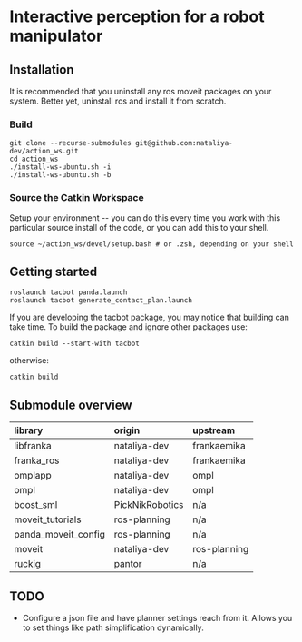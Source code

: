 # Interactive perception for a robot manipulator

## Installation

It is recommended that you uninstall any ros moveit packages on your system. Better yet, uninstall ros and install it from scratch.

### Build

```
git clone --recurse-submodules git@github.com:nataliya-dev/action_ws.git
cd action_ws
./install-ws-ubuntu.sh -i
./install-ws-ubuntu.sh -b
```

### Source the Catkin Workspace

Setup your environment -- you can do this every time you work with this particular source install of the code, or you can add this to your shell.

```
source ~/action_ws/devel/setup.bash # or .zsh, depending on your shell
```

## Getting started

```
roslaunch tacbot panda.launch
roslaunch tacbot generate_contact_plan.launch
```

If you are developing the tacbot package, you may notice that building can take time. To build the package and ignore other packages use:

```
catkin build --start-with tacbot
```

otherwise:

```
catkin build
```

## Submodule overview

| library             | origin          | upstream     |
| :------------------ | :-------------- | :----------- |
| libfranka           | nataliya-dev    | frankaemika  |
| franka_ros          | nataliya-dev    | frankaemika  |
| omplapp             | nataliya-dev    | ompl         |
| ompl                | nataliya-dev    | ompl         |
| boost_sml           | PickNikRobotics | n/a          |
| moveit_tutorials    | ros-planning    | n/a          |
| panda_moveit_config | ros-planning    | n/a          |
| moveit              | nataliya-dev    | ros-planning |
| ruckig              | pantor          | n/a          |

## TODO

- Configure a json file and have planner settings reach from it. Allows you to set things like path simplification dynamically.
